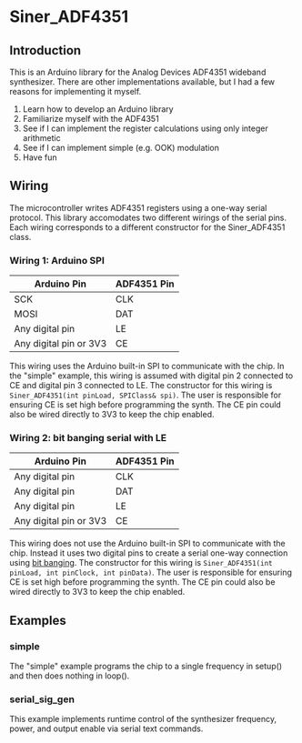 # Siner_ADF4351

## Introduction

This is an Arduino library for the Analog Devices ADF4351 wideband synthesizer.
There are other implementations available, but I had a few reasons for implementing it myself.

1. Learn how to develop an Arduino library
1. Familiarize myself with the ADF4351
1. See if I can implement the register calculations using only integer arithmetic
1. See if I can implement simple (e.g. OOK) modulation
1. Have fun

## Wiring

The microcontroller writes ADF4351 registers using a one-way serial protocol.
This library accomodates two different wirings of the serial pins.
Each wiring corresponds to a different constructor for the Siner_ADF4351 class.

### Wiring 1: Arduino SPI

Arduino Pin | ADF4351 Pin
------------|------------
SCK | CLK
MOSI | DAT
Any digital pin | LE
Any digital pin or 3V3 | CE

This wiring uses the Arduino built-in SPI to communicate with the chip.
In the "simple" example, this wiring is assumed with digital pin 2 connected to CE and digital pin 3 connected to LE.
The constructor for this wiring is `Siner_ADF4351(int pinLoad, SPIClass& spi)`.
The user is responsible for ensuring CE is set high before programming the synth.
The CE pin could also be wired directly to 3V3 to keep the chip enabled.

### Wiring 2: bit banging serial with LE

Arduino Pin | ADF4351 Pin
------------|------------
Any digital pin | CLK
Any digital pin | DAT
Any digital pin | LE
Any digital pin or 3V3 | CE

This wiring does not use the Arduino built-in SPI to communicate with the chip.
Instead it uses two digital pins to create a serial one-way connection using [bit banging](https://en.wikipedia.org/wiki/Bit_banging).
The constructor for this wiring is `Siner_ADF4351(int pinLoad, int pinClock, int pinData)`.
The user is responsible for ensuring CE is set high before programming the synth.
The CE pin could also be wired directly to 3V3 to keep the chip enabled.

## Examples

### simple

The "simple" example programs the chip to a single frequency in setup() and then does nothing in loop().

### serial_sig_gen

This example implements runtime control of the synthesizer frequency, power, and output enable via serial text commands.

